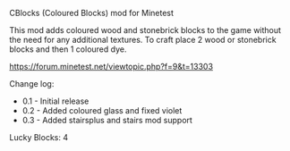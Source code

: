 CBlocks (Coloured Blocks) mod for Minetest

This mod adds coloured wood and stonebrick blocks to the game without the need for any additional textures.  To craft place 2 wood or stonebrick blocks and then 1 coloured dye.

https://forum.minetest.net/viewtopic.php?f=9&t=13303


Change log:

- 0.1 - Initial release
- 0.2 - Added coloured glass and fixed violet
- 0.3 - Added stairsplus and stairs mod support

Lucky Blocks: 4
